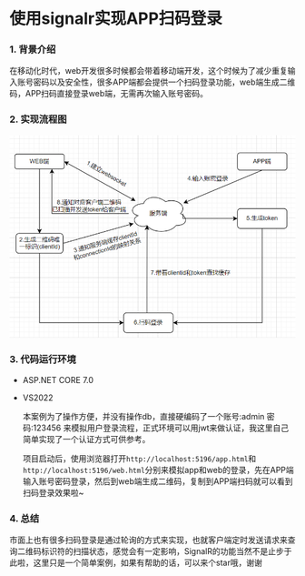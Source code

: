 # 使用signalr实现APP扫码登录
### 1. 背景介绍

在移动化时代，web开发很多时候都会带着移动端开发，这个时候为了减少重复输入账号密码以及安全性，很多APP端都会提供一个扫码登录功能，web端生成二维码，APP扫码直接登录web端，无需再次输入账号密码。

### 2. 实现流程图

![](https://github.com/DreamTom/SignalRScanLogin/blob/main/%E6%B5%81%E7%A8%8B%E5%9B%BE.png)

### 3. 代码运行环境

- ASP.NET CORE 7.0

- VS2022

  本案例为了操作方便，并没有操作db，直接硬编码了一个账号:admin  密码:123456 来模拟用户登录流程，正式环境可以用jwt来做认证，我这里自己简单实现了一个认证方式可供参考。

  项目启动后，使用浏览器打开`http://localhost:5196/app.html`和`http://localhost:5196/web.html`分别来模拟app和web的登录，先在APP端输入账号密码登录，然后到web端生成二维码，复制到APP端扫码就可以看到扫码登录效果啦~

### 4. 总结

市面上也有很多扫码登录是通过轮询的方式来实现，也就客户端定时发送请求来查询二维码标识符的扫描状态，感觉会有一定影响，SignalR的功能当然不是止步于此啦，这里只是一个简单案例，如果有帮助的话，可以来个star哦，谢谢
